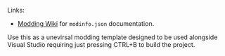Links:
- [Modding Wiki](https://rainworldmodding.miraheze.org/wiki/Downpour_Reference/Mod_Directories) for `modinfo.json` documentation.



Use this as a unevirsal modding template designed to be used alongside Visual Studio requiring just pressing CTRL+B to build the project.